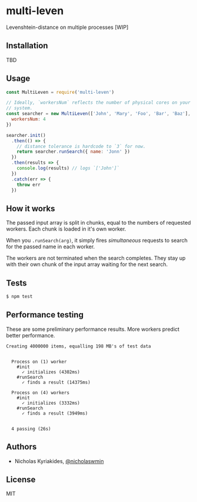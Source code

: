 # multi-leven
Levenshtein-distance on multiple processes [WIP]

## Installation

TBD

## Usage

```javascript
const MultiLeven = require('multi-leven')

// Ideally, `workersNum` reflects the number of physical cores on your
// system.
const searcher = new MultiLeven(['John', 'Mary', 'Foo', 'Bar', 'Baz'], {
  workersNum: 4
})

searcher.init()
  .then(() => {
    // distance tolerance is hardcode to `3` for now.
    return searcher.runSearch({ name: 'Jonn' })
  })
  .then(results => {
    console.log(results) // logs `['John']`
  })
  .catch(err => {
    throw err
  })
```

## How it works

The passed input array is split in chunks, equal to the numbers of requested
workers. Each chunk is loaded in it's own worker.

When you `.runSearch(arg)`, it simply fires *simultaneous* requests to search
for the passed name in each worker.

The workers are not terminated when the search completes. They stay up
with their own chunk of the input array waiting for the next search.

## Tests

```bash
$ npm test
```

## Performance testing

These are some preliminary performance results. More workers predict
better performance.

```
Creating 4000000 items, equalling 198 MB's of test data


  Process on (1) worker
    #init
      ✓ initializes (4302ms)
    #runSearch
      ✓ finds a result (14375ms)

  Process on (4) workers
    #init
      ✓ initializes (3332ms)
    #runSearch
      ✓ finds a result (3949ms)


  4 passing (26s)
```


## Authors

- Nicholas Kyriakides, [@nicholaswmin][nicholaswmin]

## License

MIT

[nicholaswmin]: https://github.com/nicholaswmin
